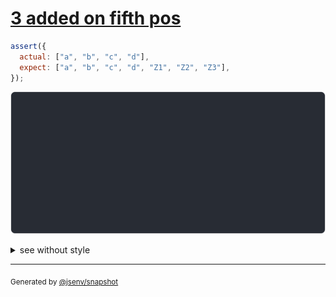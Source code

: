 # [3 added on fifth pos](../../array.test.js#L190)

```js
assert({
  actual: ["a", "b", "c", "d"],
  expect: ["a", "b", "c", "d", "Z1", "Z2", "Z3"],
});
```

![img](throw.svg)

<details>
  <summary>see without style</summary>

```console
AssertionError: actual and expect are different

actual: [
  ↑ 2 values ↑
  "c",
  "d",
]
expect: [
  ↑ 3 values ↑
  "d",
  "Z1",
  "Z2",
  "Z3",
]
```

</details>

---

<sub>
  Generated by <a href="https://github.com/jsenv/core/tree/main/packages/independent/snapshot">@jsenv/snapshot</a>
</sub>